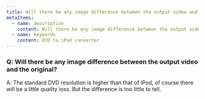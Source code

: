 ```yaml
---
title: Will there be any image difference between the output video and the original
metaItems:
  - name: description
    content: Will there be any image difference between the output video and the original
  - name: keywords
    content: DVD to iPod converter 
---
```


### Q: Will there be any image difference between the output video and the original?

A:
The standard DVD resolution is higher than that of iPod, of course there will be a little quality loss. But the difference is too little to tell.